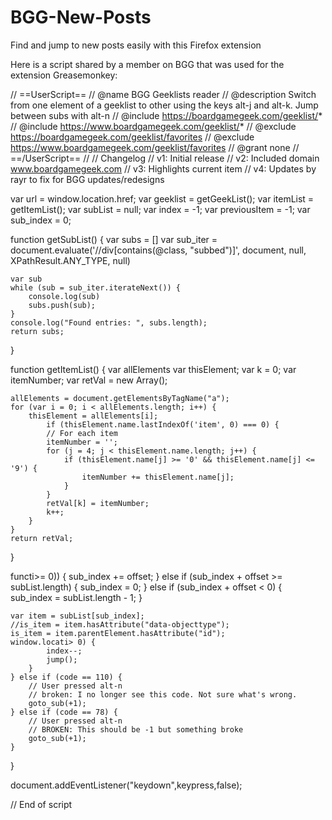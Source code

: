 # BGG-New-Posts
Find and jump to new posts easily with this Firefox extension


Here is a script shared by a member on BGG that was used for the extension Greasemonkey:

// ==UserScript==
// @name          BGG Geeklists reader
// @description   Switch from one element of a geeklist to other using the keys alt-j and alt-k. Jump between subs with alt-n
// @include       https://boardgamegeek.com/geeklist/*
// @include       https://www.boardgamegeek.com/geeklist/*
// @exclude       https://boardgamegeek.com/geeklist/favorites
// @exclude       https://www.boardgamegeek.com/geeklist/favorites
// @grant         none
// ==/UserScript==
//
// Changelog
// v1: Initial release
// v2: Included domain www.boardgamegeek.com
// v3: Highlights current item
// v4: Updates by rayr to fix for BGG updates/redesigns

var url = window.location.href;
var geeklist = getGeekList();
var itemList = getItemList();
var subList = null;
var index = -1;
var previousItem = -1;
var sub_index = 0;

function getSubList() {
    var subs = []
    var sub_iter = document.evaluate('//div[contains(@class, "subbed")]', document, null, XPathResult.ANY_TYPE, null)
    
    var sub
    while (sub = sub_iter.iterateNext()) {
        console.log(sub)
        subs.push(sub);
    }
    console.log("Found entries: ", subs.length);
    return subs;
}

function getItemList() {
    var allElements
    var thisElement;
    var k = 0;
    var itemNumber;
    var retVal = new Array();

    allElements = document.getElementsByTagName("a");
    for (var i = 0; i < allElements.length; i++) {
        thisElement = allElements[i];
            if (thisElement.name.lastIndexOf('item', 0) === 0) {
            // For each item
            itemNumber = '';
            for (j = 4; j < thisElement.name.length; j++) {
                if (thisElement.name[j] >= '0' && thisElement.name[j] <= '9') {
                    itemNumber += thisElement.name[j];
                }
            }
            retVal[k] = itemNumber;
            k++;
        }
    }
    return retVal;
}

functi>= 0)) {
        sub_index += offset;
    } else if (sub_index + offset >= subList.length) {
        sub_index = 0;
    } else if (sub_index + offset < 0) {
        sub_index = subList.length - 1;
    }

    var item = subList[sub_index];
    //is_item = item.hasAttribute("data-objecttype");
    is_item = item.parentElement.hasAttribute("id");
    window.locati> 0) {
            index--;
            jump();
        }
    } else if (code == 110) {
        // User pressed alt-n
        // broken: I no longer see this code. Not sure what's wrong.
        goto_sub(+1);
    } else if (code == 78) {
        // User pressed alt-n
        // BROKEN: This should be -1 but something broke
        goto_sub(+1);
    }
}

document.addEventListener("keydown",keypress,false);

// End of script
